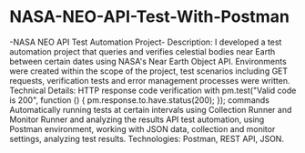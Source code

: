 # NASA-NEO-API-Test-With-Postman
-NASA NEO API Test Automation Project- Description: I developed a test automation project that queries and verifies celestial bodies near Earth between certain dates using NASA's Near Earth Object API. Environments were created within the scope of the project, test scenarios including GET requests, verification tests and error management processes were written. Technical Details: HTTP response code verification with pm.test("Valid code is 200", function () { pm.response.to.have.status(200); }); commands Automatically running tests at certain intervals using Collection Runner and Monitor Runner and analyzing the results API test automation, using Postman environment, working with JSON data, collection and monitor settings, analyzing test results. Technologies: Postman, REST API, JSON.
